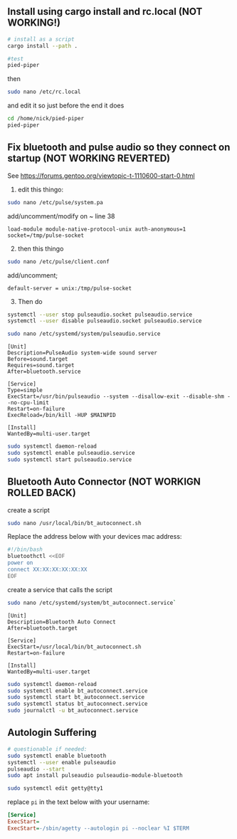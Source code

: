 
## Install using cargo install and rc.local (NOT WORKING!)

```bash
# install as a script
cargo install --path .

#test
pied-piper
```

then 

```bash
sudo nano /etc/rc.local
```

and edit it so just before the end it does

```sh
cd /home/nick/pied-piper
pied-piper
```



## Fix bluetooth and pulse audio so they connect on startup (NOT WORKING REVERTED)

See <https://forums.gentoo.org/viewtopic-t-1110600-start-0.html>

1. edit this thingo:
```bash
sudo nano /etc/pulse/system.pa
```
add/uncomment/modify on ~ line 38
```text
load-module module-native-protocol-unix auth-anonymous=1 socket=/tmp/pulse-socket
```

2. then this thingo
```bash
sudo nano /etc/pulse/client.conf
```
add/uncomment;
```text
default-server = unix:/tmp/pulse-socket
```

3. Then do
```bash
systemctl --user stop pulseaudio.socket pulseaudio.service
systemctl --user disable pulseaudio.socket pulseaudio.service
```

```bash
sudo nano /etc/systemd/system/pulseaudio.service
```

```service
[Unit]
Description=PulseAudio system-wide sound server
Before=sound.target
Requires=sound.target
After=bluetooth.service

[Service]
Type=simple
ExecStart=/usr/bin/pulseaudio --system --disallow-exit --disable-shm --no-cpu-limit
Restart=on-failure
ExecReload=/bin/kill -HUP $MAINPID

[Install]
WantedBy=multi-user.target
```


```bash
sudo systemctl daemon-reload
sudo systemctl enable pulseaudio.service
sudo systemctl start pulseaudio.service
```

## Bluetooth Auto Connector (NOT WORKIGN ROLLED BACK)

create a script

```bash
sudo nano /usr/local/bin/bt_autoconnect.sh
```

Replace the address below with your devices mac address:

```sh
#!/bin/bash
bluetoothctl <<EOF
power on
connect XX:XX:XX:XX:XX:XX
EOF
```

create a service that calls the script

```bash
sudo nano /etc/systemd/system/bt_autoconnect.service`
```

```service
[Unit]
Description=Bluetooth Auto Connect
After=bluetooth.target

[Service]
ExecStart=/usr/local/bin/bt_autoconnect.sh
Restart=on-failure

[Install]
WantedBy=multi-user.target
```
```bash
sudo systemctl daemon-reload
sudo systemctl enable bt_autoconnect.service
sudo systemctl start bt_autoconnect.service
sudo systemctl status bt_autoconnect.service
sudo journalctl -u bt_autoconnect.service
```

## Autologin Suffering

```bash
# questionable if needed:
sudo systemctl enable bluetooth
systemctl --user enable pulseaudio
pulseaudio --start
sudo apt install pulseaudio pulseaudio-module-bluetooth
```

```bash
sudo systemctl edit getty@tty1
```


replace `pi` in the text below with your username:

```ini
[Service]
ExecStart=
ExecStart=-/sbin/agetty --autologin pi --noclear %I $TERM
```